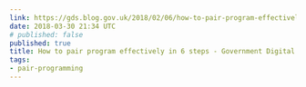 ```yaml
---
link: https://gds.blog.gov.uk/2018/02/06/how-to-pair-program-effectively-in-6-steps/
date: 2018-03-30 21:34 UTC
# published: false
published: true
title: How to pair program effectively in 6 steps - Government Digital Service
tags:
- pair-programming
---
```



